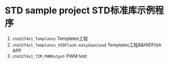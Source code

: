# STD sample project STD标准库示例程序
1. `stm32f4x1_Templates` Templates工程
2. `stm32f4x1_Templates_HIDFlash-easydownload` Templates工程&&HIDFlish APP
3. `stm32f4x1_TIM_PWMOutput` PWM test
